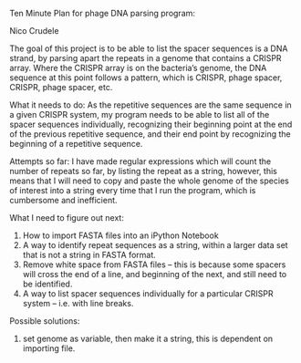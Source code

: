 Ten Minute Plan for phage DNA parsing program:

Nico Crudele

The goal of this project is to be able to list the spacer sequences is a DNA strand, by parsing apart the repeats in a genome that contains a CRISPR array. 
Where the CRISPR array is on the bacteria’s genome, the DNA sequence at this point follows a pattern, which is CRISPR, phage spacer, CRISPR, phage spacer, etc.


What it needs to do:
As the repetitive sequences are the same sequence in a given CRISPR system, my program needs to be able to list all of the spacer sequences individually,
 recognizing their beginning point at the end of the previous repetitive sequence, and their end point by recognizing the beginning of a repetitive sequence.

Attempts so far:
I have made regular expressions which will count the number of repeats so far, by listing the repeat as a string,
however, this means that I will need to copy and paste the whole genome of the species of interest into a string
every time that I run the program, which is cumbersome and inefficient.  

What I need to figure out next:
1)	How to import FASTA files into an iPython Notebook
2)	A way to identify repeat sequences as a string, within a larger data set that is not a string in FASTA format.
3)	Remove white space from FASTA files – this is because some spacers will cross the end of a line, and beginning of the next, and still need to be identified.
4)	A way to list spacer sequences individually for a particular CRISPR system – i.e. with line breaks.

Possible solutions:
1)	set genome as variable, then make it a string, this is dependent on importing file.


